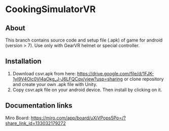 # CookingSimulatorVR

## About

This branch contains source code and setup file (.apk) of game for android (version > 7). Use only with GearVR helmet or special controller.

## Installation

1) Download csvr.apk from here: https://drive.google.com/file/d/1FJK-1yl9V4Olc0Vl4aOkg_J-J6LFQCqv/view?usp=sharing
or clone repository and create your own .apk file with Unity.
2) Copy csvr.apk file on your android device. Then install by clicking on it.

## Documentation links

Miro Board:
https://miro.com/app/board/uXjVPops5Po=/?share_link_id=133032179272
